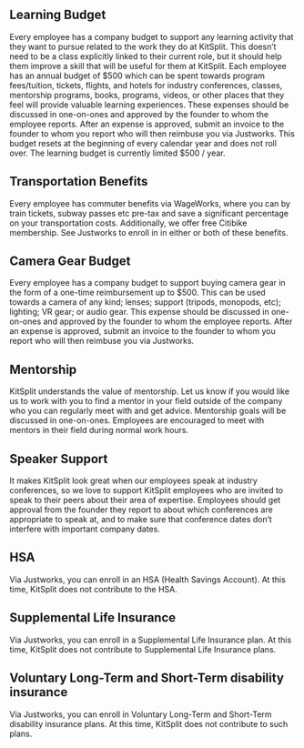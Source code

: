 
## Learning Budget

Every employee has a company budget to support any learning activity that they want to pursue related to the work they do at KitSplit. This doesn’t need to be a class explicitly linked to their current role, but it should help them improve a skill that will be useful for them at KitSplit. Each employee has an annual budget of $500 which can be spent towards program fees/tuition, tickets, flights, and hotels for industry conferences, classes, mentorship programs, books, programs, videos, or other places that they feel will provide valuable learning experiences. These expenses should be discussed in one-on-ones and approved by the founder to whom the employee reports. After an expense is approved, submit an invoice to the founder to whom you report who will then reimbuse you via Justworks. This budget resets at the beginning of every calendar year and does not roll over.  The learning budget is currently limited $500 / year.

## Transportation Benefits 

Every employee has commuter benefits via WageWorks, where you can by train tickets, subway passes etc pre-tax and save a significant percentage on your transportation costs. Additionally, we offer free Citibike membership. See Justworks to enroll in in either or both of these benefits. 

## Camera Gear Budget

Every employee has a company budget to support buying camera gear in the form of a one-time reimbursement up to $500. This can be used towards a camera of any kind; lenses; support (tripods, monopods, etc); lighting; VR gear; or audio gear. This expense should be discussed in one-on-ones and approved by the founder to whom the employee reports. After an expense is approved, submit an invoice to the founder to whom you report who will then reimbuse you via Justworks.

## Mentorship

KitSplit understands the value of mentorship.  Let us know if you would like us to work with you to find a mentor in your field outside of the company who you can regularly meet with and get advice. Mentorship goals will be discussed in one-on-ones. Employees are encouraged to meet with mentors in their field during normal work hours.  

## Speaker Support

It makes KitSplit look great when our employees speak at industry conferences, so we love to support KitSplit employees who are invited to speak to their peers about their area of expertise. Employees should get approval from the founder they report to about which conferences are appropriate to speak at, and to make sure that conference dates don’t interfere with important company dates.

## HSA

Via Justworks, you can enroll in an HSA (Health Savings Account). At this time, KitSplit does not contribute to the HSA. 


## Supplemental Life Insurance 

Via Justworks, you can enroll in a Supplemental Life Insurance plan. At this time, KitSplit does not contribute to Supplemental Life Insurance plans.


## Voluntary Long-Term and Short-Term disability insurance 

Via Justworks, you can enroll in Voluntary Long-Term and Short-Term disability insurance plans. At this time, KitSplit does not contribute to such plans. 

